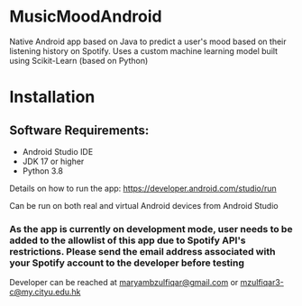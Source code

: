 # MusicMoodAndroid
Native Android app based on Java to predict a user's mood based on their listening history on Spotify. 
Uses a custom machine learning model built using Scikit-Learn (based on Python)

# Installation
## Software Requirements:
* Android Studio IDE
* JDK 17 or higher
* Python 3.8

Details on how to run the app: https://developer.android.com/studio/run

Can be run on both real and virtual Android devices from Android Studio

### As the app is currently on development mode, user needs to be added to the allowlist of this app due to Spotify API's restrictions. Please send the email address associated with your Spotify account to the developer before testing
Developer can be reached at maryambzulfiqar@gmail.com or mzulfiqar3-c@my.cityu.edu.hk

